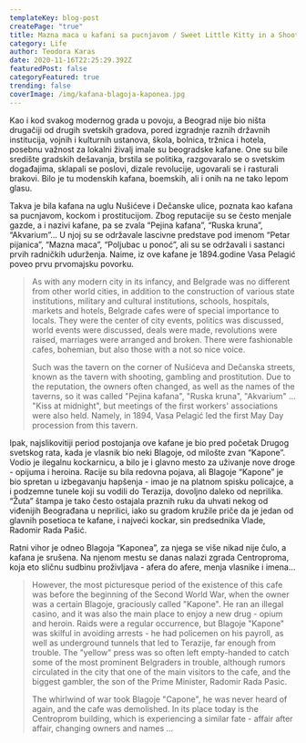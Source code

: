 ```yaml
---
templateKey: blog-post
createPage: "true"
title: Mazna maca u kafani sa pucnjavom / Sweet Little Kitty in a Shooting Bar
category: Life
author: Teodora Karas
date: 2020-11-16T22:25:29.392Z
featuredPost: false
categoryFeatured: true
trending: false
coverImage: /img/kafana-blagoja-kaponea.jpg
---
```

Kao i kod svakog modernog grada u povoju, a Beograd nije bio ništa drugačiji od drugih svetskih gradova, pored izgradnje raznih državnih institucija, vojnih i kulturnih ustanova, škola, bolnica, tržnica i hotela, posebnu važnost za lokalni živalj imale su beogradske kafane. One su bile središte gradskih dešavanja, brstila se politika, razgovaralo se o svetskim događajima, sklapali se poslovi, dizale revolucije, ugovarali se i rasturali brakovi. Bilo je tu modenskih kafana, boemskih, ali i onih na ne tako lepom glasu.

Takva je bila kafana na uglu Nušićeve i Dečanske ulice, poznata kao kafana sa pucnjavom, kockom i prostitucijom. Zbog reputacije su se često menjale gazde, a i nazivi kafane, pa se zvala “Pejina kafana”, “Ruska kruna”, “Akvarium”... U njoj su se održavale lascivne predstave pod imenom “Petar pijanica”, “Mazna maca”, “Poljubac u ponoć”, ali su se održavali i sastanci prvih radničkih udurženja. Naime, iz ove kafane je 1894.godine Vasa Pelagić poveo prvu prvomajsku povorku.

> As with any modern city in its infancy, and Belgrade was no different from other world cities, in addition to the construction of various state institutions, military and cultural institutions, schools, hospitals, markets and hotels, Belgrade cafes were of special importance to locals. They were the center of city events, politics was discussed, world events were discussed, deals were made, revolutions were raised, marriages were arranged and broken. There were fashionable cafes, bohemian, but also those with a not so nice voice.
>
> Such was the tavern on the corner of Nušićeva and Dečanska streets, known as the tavern with shooting, gambling and prostitution. Due to the reputation, the owners often changed, as well as the names of the taverns, so it was called "Pejina kafana", "Ruska kruna", "Akvarium" ... "Kiss at midnight", but meetings of the first workers' associations were also held. Namely, in 1894, Vasa Pelagić led the first May Day procession from this tavern.

Ipak, najslikovitiji period postojanja ove kafane je bio pred početak Drugog svetskog rata, kada je vlasnik bio neki Blagoje, od milošte zvan “Kapone”. Vodio je ilegalnu kockarnicu, a bilo je i glavno mesto za uživanje nove droge - opijuma i heroina. Racije su bila redovna pojava, ali Blagoje “Kapone” je bio spretan u izbegavanju hapšenja - imao je na platnom spisku policajce, a i podzemne tunele koji su vodili do Terazija, dovoljno daleko od neprilika. “Žuta” štampa je tako često ostajala praznih ruku da uhvati nekog od viđenijih Beograđana u neprilici, iako su gradom kružile priče da je jedan od glavnih posetioca te kafane, i najveći kockar, sin predsednika Vlade, Radomir Rada Pašić.

Ratni vihor je odneo Blagoja “Kaponea”, za njega se više nikad nije čulo, a kafana je srušena. Na njenom mestu se danas nalazi zgrada Centroproma, koja eto sličnu sudbinu proživljava - afera do afere, menja vlasnike i imena...

> However, the most picturesque period of the existence of this cafe was before the beginning of the Second World War, when the owner was a certain Blagoje, graciously called "Kapone". He ran an illegal casino, and it was also the main place to enjoy a new drug - opium and heroin. Raids were a regular occurrence, but Blagoje "Kapone" was skilful in avoiding arrests - he had policemen on his payroll, as well as underground tunnels that led to Terazije, far enough from trouble. The "yellow" press was so often left empty-handed to catch some of the most prominent Belgraders in trouble, although rumors circulated in the city that one of the main visitors to the cafe, and the biggest gambler, the son of the Prime Minister, Radomir Rada Pasic.
>
> The whirlwind of war took Blagoje "Capone", he was never heard of again, and the cafe was demolished. In its place today is the Centroprom building, which is experiencing a similar fate - affair after affair, changing owners and names ...